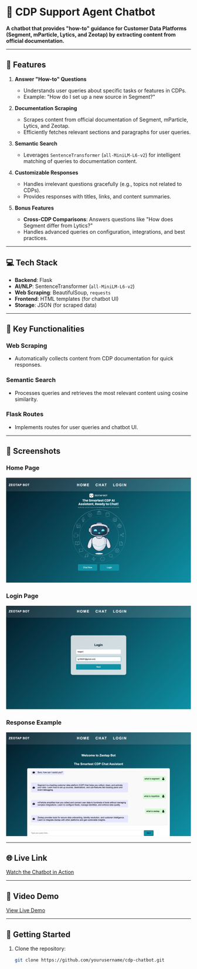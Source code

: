 


# 🤖 CDP Support Agent Chatbot

**A chatbot that provides "how-to" guidance for Customer Data Platforms (Segment, mParticle, Lytics, and Zeotap) by extracting content from official documentation.**

---

## 🚀 Features

1. **Answer "How-to" Questions**
   - Understands user queries about specific tasks or features in CDPs.
   - Example: "How do I set up a new source in Segment?"

2. **Documentation Scraping**
   - Scrapes content from official documentation of Segment, mParticle, Lytics, and Zeotap.
   - Efficiently fetches relevant sections and paragraphs for user queries.

3. **Semantic Search**
   - Leverages `SentenceTransformer` (`all-MiniLM-L6-v2`) for intelligent matching of queries to documentation content.

4. **Customizable Responses**
   - Handles irrelevant questions gracefully (e.g., topics not related to CDPs).
   - Provides responses with titles, links, and content summaries.

5. **Bonus Features**
   - **Cross-CDP Comparisons**: Answers questions like "How does Segment differ from Lytics?"
   - Handles advanced queries on configuration, integrations, and best practices.

---

## 💻 Tech Stack

- **Backend**: Flask
- **AI/NLP**: SentenceTransformer (`all-MiniLM-L6-v2`)
- **Web Scraping**: BeautifulSoup, `requests`
- **Frontend**: HTML templates (for chatbot UI)
- **Storage**: JSON (for scraped data)

---

## 📄 Key Functionalities

### Web Scraping
- Automatically collects content from CDP documentation for quick responses.

### Semantic Search
- Processes queries and retrieves the most relevant content using cosine similarity.

### Flask Routes
- Implements routes for user queries and chatbot UI.

---

## 📸 Screenshots

### Home Page  
![Chat Interface](./screenshots/home.png)

### Login Page  
![Chat Interface](./screenshots/login.png)

### Response Example  
![Response Example](./screenshots/response_example.png)

---
## 🌐 Live Link

[Watch the Chatbot in Action](https://zeotapcdp.onrender.com)

---

##  🎥 Video Demo

[View Live Demo](https://youtu.be/JiexqwnZrSA)

---



## 🏁 Getting Started

1. Clone the repository:
   ```bash
   git clone https://github.com/yourusername/cdp-chatbot.git
